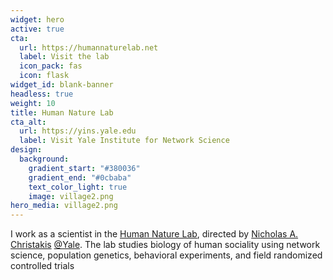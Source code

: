 ```yaml
---
widget: hero
active: true
cta:
  url: https://humannaturelab.net
  label: Visit the lab
  icon_pack: fas
  icon: flask
widget_id: blank-banner
headless: true
weight: 10
title: Human Nature Lab
cta_alt:
  url: https://yins.yale.edu
  label: Visit Yale Institute for Network Science
design:
  background:
    gradient_start: "#380036"
    gradient_end: "#0cbaba"
    text_color_light: true
    image: village2.png
hero_media: village2.png
---
```

I work as a scientist in the [Human Nature Lab](https://humannaturelab.net), directed by [Nicholas A. Christakis](http://nicholaschristakis.net/) [@Yale](https://seas.yale.edu). The lab studies biology of human sociality using network science, population genetics, behavioral experiments, and field randomized controlled trials

